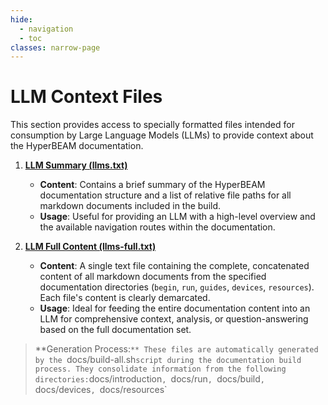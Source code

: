 ```yaml
---
hide:
  - navigation
  - toc
classes: narrow-page
---
```


# LLM Context Files

This section provides access to specially formatted files intended for consumption by Large Language Models (LLMs) to provide context about the HyperBEAM documentation.

1.  **[LLM Summary (llms.txt)](../llms.txt)**
    *   **Content**: Contains a brief summary of the HyperBEAM documentation structure and a list of relative file paths for all markdown documents included in the build.
    *   **Usage**: Useful for providing an LLM with a high-level overview and the available navigation routes within the documentation.

2.  **[LLM Full Content (llms-full.txt)](../llms-full.txt)**
    *   **Content**: A single text file containing the complete, concatenated content of all markdown documents from the specified documentation directories (`begin`, `run`, `guides`, `devices`, `resources`). Each file's content is clearly demarcated.
    *   **Usage**: Ideal for feeding the entire documentation content into an LLM for comprehensive context, analysis, or question-answering based on the full documentation set.

> **Generation Process:`**
>   These files are automatically generated by the `docs/build-all.sh` script during the documentation build process. They consolidate information from the following directories: `docs/introduction`, `docs/run`, `docs/build`, `docs/devices`, `docs/resources`